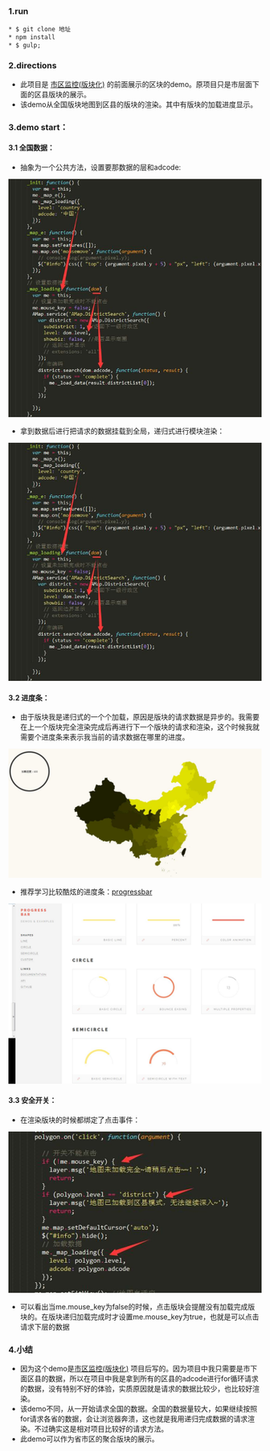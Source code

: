 

### 1.run

```
* $ git clone 地址
* npm install 
* $ gulp;
```

### 2.directions

* 此项目是 [市区监控(版块化)](https://github.com/zc3hd/demo_Gaode_shi_qu_trail_area_version) 的前面展示的区块的demo。原项目只是市层面下面的区县版块的展示。
* 该demo从全国版块地图到区县的版块的渲染。其中有版块的加载进度显示。

### 3.demo start：

#### 3.1 全国数据：

* 抽象为一个公共方法，设置要那数据的层和adcode:

![](./webapp/readme_img/001.jpg)

* 拿到数据后进行把请求的数据挂载到全局，递归式进行模块渲染：

![](./webapp/readme_img/001.jpg)

#### 3.2 进度条：

* 由于版块我是递归式的一个个加载，原因是版块的请求数据是异步的。我需要在上一个版块完全渲染完成后再进行下一个版块的请求和渲染，这个时候我就需要个进度条来表示我当前的请求数据在哪里的进度。

![](./webapp/readme_img/003.jpg)

* 推荐学习比较酷炫的进度条：[progressbar](https://kimmobrunfeldt.github.io/progressbar.js/)

![](./webapp/readme_img/004.jpg)

#### 3.3 安全开关：

* 在渲染版块的时候都绑定了点击事件：

![](./webapp/readme_img/005.jpg)

* 可以看出当me.mouse_key为false的时候，点击版块会提醒没有加载完成版块的。在版块递归加载完成时才设置me.mouse_key为true，也就是可以点击请求下层的数据

### 4.小结

* 因为这个demo是[市区监控(版块化)](https://github.com/zc3hd/demo_Gaode_shi_qu_trail_area_version) 项目后写的。因为项目中我只需要是市下面区县的数据，所以在项目中我是拿到所有的区县的adcode进行for循环请求的数据，没有特别不好的体验，实质原因就是请求的数据比较少，也比较好渲染。
* 该demo不同，从一开始请求全国的数据。全国的数据量较大，如果继续按照for请求各省的数据，会让浏览器奔溃，这也就是我用递归完成数据的请求渲染。不过确实这是相对项目比较好的请求方法。
* 此demo可以作为省市区的聚合版块的展示。





 

